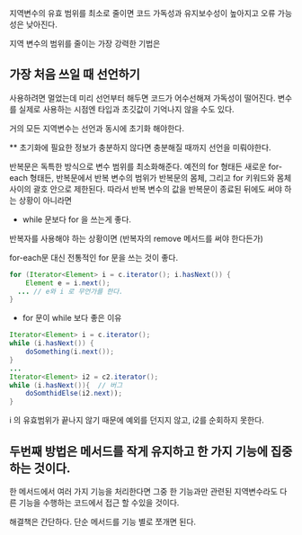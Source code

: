 지역변수의 유효 범위를 최소로 줄이면 코드 가독성과 유지보수성이 높아지고 오류 가능성은 낮아진다. 

지역 변수의 범위를 줄이는 가장 강력한 기법은 

## 가장 처음 쓰일 때 선언하기 

사용하려면 멀었는데 미리 선언부터 해두면 코드가 어수선해져 가독성이 떨어진다. 변수를 실제로 사용하는 시점엔 타입과 초깃값이 기억나지 않을 수도 있다. 

거의 모든 지역변수는 선언과 동시에 초기화 해야한다. 

** 초기화에 필요한 정보가 충분하지 않다면 충분해질 때까지 선언을 미뤄야한다. 

 반복문은 독특한 방식으로 변수 범위를 최소화해준다. 예전의 for 형태든 새로운 for-each 형태든, 
반복문에서 반복 변수의 범위가 반복문의 몸체, 그리고 for 키워드와 몸체 사이의 괄호 안으로 제한된다. 
따라서 반복 변수의 값을 반복문이 종료된 뒤에도 써야 하는 상황이 아니라면 
* while 문보다 for 을 쓰는게 좋다.

반복자를 사용해야 하는 상황이면 (반복자의 remove 메서드를 써야 한다든가) 

for-each문 대신 전통적인 for 문을 쓰는 것이 좋다. 

```java
for (Iterator<Element> i = c.iterator(); i.hasNext()) {
	Element e = i.next();
  ... // e와 i 로 무언가를 한다.
}
```

- for 문이 while 보다 좋은 이유

```java
Iterator<Element> i = c.iterator(); 
while (i.hasNext()) {
	doSomething(i.next());
}
...
Iterator<Element> i2 = c2.iterator(); 
while (i.hasNext()){  // 버그
	doSomthidElse(i2.next));
}
```

i 의 유효범위가 끝나지 않기 때문에 예외를 던지지 않고, i2를 순회하지 못한다. 

## 두번째 방법은 메서드를 작게 유지하고 한 가지 기능에 집중하는 것이다. 

한 메서드에서 여러 가지 기능을 처리한다면 그중 한 기능과만 관련된 지역변수라도 다른 기능을 수행하는 코드에서 접근 할 수있을 것이다. 

해결책은 간단하다. 단순 메서드를 기능 별로 쪼개면 된다.
